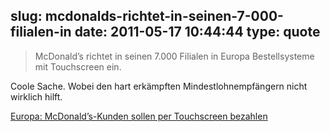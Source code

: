 slug: mcdonalds-richtet-in-seinen-7-000-filialen-in
date: 2011-05-17 10:44:44
type: quote
---

> McDonald’s richtet in seinen 7.000 Filialen in Europa Bestellsysteme mit Touchscreen ein.

Coole Sache. Wobei den hart erkämpften Mindestlohnempfängern nicht wirklich hilft.

 [Europa: McDonald’s-Kunden sollen per Touchscreen bezahlen](http://www.golem.de/1105/83508.html)
